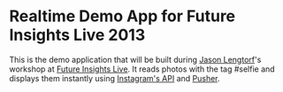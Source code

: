 Realtime Demo App for Future Insights Live 2013
===============================================

This is the demo application that will be built during [Jason Lengtorf][1]'s workshop at
[Future Insights Live][2]. It reads photos with the tag #selfie and displays them instantly 
using [Instagram's API][3] and [Pusher][4].

[1]: http://github.com/jlengstorf
[2]: http://futureinsightslive.com/las-vegas-2013/
[3]: http://instagram.com/developer/
[4]: http://pusher.com/

